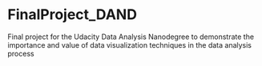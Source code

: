 # FinalProject_DAND
Final project for the Udacity Data Analysis Nanodegree to demonstrate the importance and value of data visualization techniques in the data analysis process
